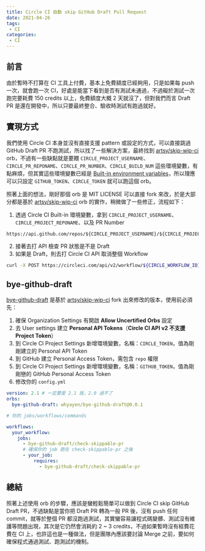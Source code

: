 ```yaml
---
title: Circle CI 自動 skip GitHub Draft Pull Request
date: 2021-04-26
tags:
 - CI
categories: 
 - CI
---
```


## 前言
由於暫時不打算在 CI 工具上付費，基本上免費額度已經夠用，只是如果每 push 一次，就會跑一次 CI，好處是能當下看到是否有測試未通過，不過礙於測試一次跑完要耗費 150 credits 以上，免費額度大概 2 天就沒了，但對我們而言 Draft PR 是還在開發中，所以只要最終整合、驗收時測試有跑過就好。

## 實現方式
我們使用 Circle CI 本身並沒有直接支援 pattern 或設定的方式，可以直接跳過 GitHub Draft PR 不跑測試，所以找了一些解決方案，最終找到 [artsy/skip-wip-ci](https://circleci.com/developer/orbs/orb/artsy/skip-wip-ci) orb，不過有一些缺點就是要餵 `CIRCLE_PROJECT_USERNAME`、`CIRCLE_PR_REPONAME`、`CIRCLE_PR_NUMBER`、`CIRCLE_BUILD_NUM` 這些環境變數，有點麻煩，但其實這些環境變數已經是 [Built-in environment variables](https://circleci.com/docs/2.0/env-vars/#built-in-environment-variables)，所以理應可以只設定 `GITHUB_TOKEN`、`CIRCLE_TOKEN` 就可以跑這個 orb。

照著上面的想法，剛好那個 orb 是 MIT LICENSE 可以直接 fork 來改，於是大部分都是基於 [artsy/skip-wip-ci](https://circleci.com/developer/orbs/orb/artsy/skip-wip-ci) orb 的實作，稍微做了一些修正，流程如下：
1. 透過 Circle CI Built-in 環境變數，拿到 `CIRCLE_PROJECT_USERNAME`、`CIRCLE_PROJECT_REPONAME`、以及 PR Number
```
https://api.github.com/repos/${CIRCLE_PROJECT_USERNAME}/${CIRCLE_PROJECT_REPONAME}/pulls/${CIRCLE_PULL_REQUEST##*/}
```
2. 接著去打 API 檢查 PR 狀態是不是 Draft
3. 如果是 Draft，則去打 Circle CI API 取消整個 Workflow
```bash
curl -X POST https://circleci.com/api/v2/workflow/${CIRCLE_WORKFLOW_ID}/cancel -H 'Accept: application/json' -u "${CIRCLE_TOKEN}:"
```

## bye-github-draft
[bye-github-draft](https://github.com/whyayen/bye-github-draft) 是基於 [artsy/skip-wip-ci](https://circleci.com/developer/orbs/orb/artsy/skip-wip-ci) fork 出來修改的版本，使用前必須先：

1. 確保 Organization Settings 有開啟 **Allow Uncertified Orbs** 設定
2. 去 User settings 建立 **Personal API Tokens**（**Circle CI API v2 不支援 Project Token**）
3. 到 Circle CI Project Settings 新增環境變數，名稱：`CIRCLE_TOKEN`，值為剛剛建立的 Personal API Token
4. 到 GitHub 建立 Personal Access Token，需包含 `repo` 權限
5. 到 Circle CI Project Settings 新增環境變數，名稱：`GITHUB_TOKEN`，值為剛剛戀的 GitHub Personal Access Token
6. 修改你的 `config.yml`

```yaml
version: 2.1 # 一定要是 2.1 版，2.0 過不了
orbs:
  bye-github-draft: whyayen/bye-github-draft@0.0.1

# 你的 jobs/workflows/commands

workflows:
  your_workflow:
    jobs:
      - bye-github-draft/check-skippable-pr
      # 確保你的 job 跑在 check-skippable-pr 之後
      - your_job:
          requires:
            - bye-github-draft/check-skippable-pr
```

## 總結
照著上述使用 orb 的步驟，應該是蠻輕鬆簡單可以做到 Circle CI skip GitHub Draft PR，不過缺點是當你把 Draft PR 轉為一般 PR 後，沒有 push 任何 commit，就等於整個 PR 都沒跑過測試，其實蠻容易讓程式碼變髒、測試沒有維護等問題出現，其次是它仍然會消耗約 2 ~ 3 credits，不過如果暫時沒有經費花費在 CI 上，也許這也是一種做法，但是團隊內應該要討論 Merge 之前，要如何確保程式通過測試、跑測試的機制。